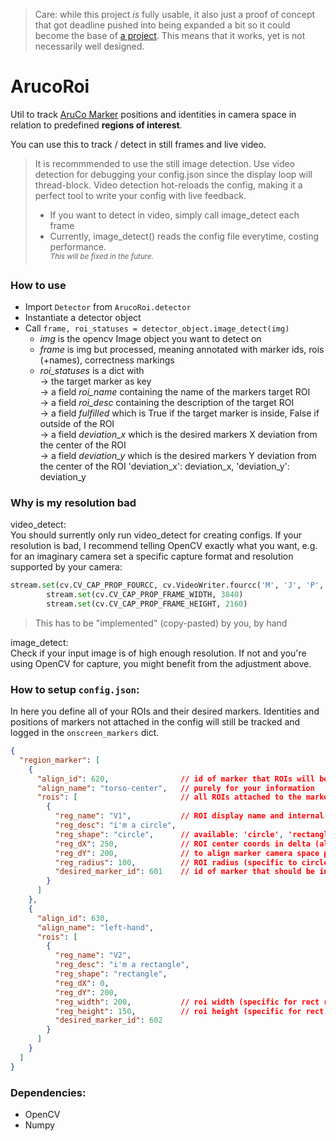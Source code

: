 > Care: while this project _is_ fully usable, it also just a proof of concept that got deadline pushed into being expanded a bit so it could become the base of [a project](https://github.com/LeLoomi/hybparc_aruco). This means that it works, yet is not necessarily well designed.
# ArucoRoi

Util to track [AruCo Marker](https://www.uco.es/investiga/grupos/ava/portfolio/aruco/) positions and identities in camera space in relation to predefined <b>regions of interest</b>.

<p> You can use this to track / detect in still frames and live video.

> It is recommmended to use the still image detection. Use video detection for debugging your config.json since the display loop will thread-block. Video detection hot-reloads the config, making it a perfect tool to write your config with live feedback.
> - If you want to detect in video, simply call image_detect each frame
> - Currently, image_detect() reads the config file everytime, costing performance.
> <br><sup><i>This will be fixed in the future.</i></sup>

### How to use
- Import `Detector` from `ArucoRoi.detector`
- Instantiate a detector object
- Call `frame, roi_statuses = detector_object.image_detect(img)`
    - <i>img</i> is the opencv Image object you want to detect on
    - <i>frame</i> is img but processed, meaning annotated with marker ids, rois (+names), correctness markings
    - <i>roi_statuses</i> is a dict with
        <br>-> the target marker as key
        <br>-> a field <i>roi_name</i> containing the name of the markers target ROI
        <br>-> a field <i>roi_desc</i> containing the description of the target ROI
        <br>-> a field <i>fulfilled</i> which is True if the target marker is inside, False if outside of the ROI
        <br>-> a field <i>deviation_x</i> which is the desired markers X deviation from the center of the ROI
        <br>-> a field <i>deviation_y</i> which is the desired markers Y deviation from the center of the ROI
        'deviation_x': deviation_x,
                    'deviation_y': deviation_y

### Why is my resolution bad
video_detect:<br>
You should surrently only run video_detect for creating configs. If your resolution is bad, I recommend telling OpenCV exactly what you want, e.g. for an imaginary camera set a specific capture format and resolution supported by your camera:
```` Python
stream.set(cv.CV_CAP_PROP_FOURCC, cv.VideoWriter.fourcc('M', 'J', 'P', 'G'))
        stream.set(cv.CV_CAP_PROP_FRAME_WIDTH, 3840)
        stream.set(cv.CV_CAP_PROP_FRAME_HEIGHT, 2160)
````
> This has to be "implemented" (copy-pasted) by you, by hand

image_detect:<br>
Check if your input image is of high enough resolution. If not and you're using OpenCV for capture, you might benefit from the adjustment above.


### How to setup `config.json`:
In here you define all of your ROIs and their desired markers. Identities and positions of markers not attached in the config will still be tracked and logged in the `onscreen_markers` dict.

```` JSON
{
  "region_marker": [
    {
      "align_id": 620,                // id of marker that ROIs will be in delta to
      "align_name": "torso-center",   // purely for your information
      "rois": [                       // all ROIs attached to the marker
        {
          "reg_name": "V1",           // ROI display name and internal dict key
          "reg_desc": "i'm a circle",
          "reg_shape": "circle",      // available: 'circle', 'rectangle' (rect see below)
          "reg_dX": 250,              // ROI center coords in delta (also in the center for rectangles!)
          "reg_dY": 200,              // to align marker camera space position
          "reg_radius": 100,          // ROI radius (specific to circle rois!)
          "desired_marker_id": 601    // id of marker that should be inside the ROI
        }
      ]
    },
    {
      "align_id": 630,
      "align_name": "left-hand",
      "rois": [
        {
          "reg_name": "V2",
          "reg_desc": "i'm a rectangle",
          "reg_shape": "rectangle",
          "reg_dX": 0,
          "reg_dY": 200,
          "reg_width": 200,           // roi width (specific for rect rois!)
          "reg_height": 150,          // roi height (specific for rect rois!)
          "desired_marker_id": 602
        }
      ]
    }
  ]
}
````

### Dependencies:
- OpenCV
- Numpy
